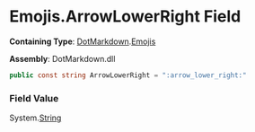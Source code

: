 # Emojis\.ArrowLowerRight Field

**Containing Type**: [DotMarkdown](../../README.md)\.[Emojis](../README.md)

**Assembly**: DotMarkdown\.dll

```csharp
public const string ArrowLowerRight = ":arrow_lower_right:"
```

### Field Value

System\.[String](https://docs.microsoft.com/en-us/dotnet/api/system.string)